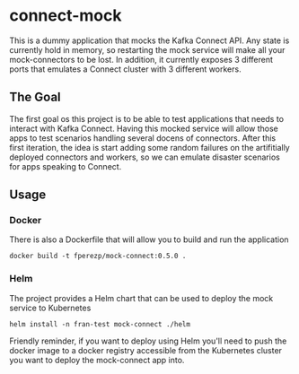 # connect-mock

This is a dummy application that mocks the Kafka Connect API. 
Any state is currently hold in memory, so restarting the mock service will make all your mock-connectors to be lost.
In addition, it currently exposes 3 different ports that emulates a Connect cluster with 3 different workers.

## The Goal
The first goal os this project is to be able to test applications that needs to interact with Kafka Connect. Having this mocked service will allow those apps to test scenarios handling several docens of connectors.
After this first iteration, the idea is start adding some random failures on the artifitially deployed connectors and workers, so we can emulate disaster scenarios for apps speaking to Connect.

## Usage

### Docker
There is also a Dockerfile that will allow you to build and run the application

```
docker build -t fperezp/mock-connect:0.5.0 .
```


### Helm
The project provides a Helm chart that can be used to deploy the mock service to Kubernetes

```
helm install -n fran-test mock-connect ./helm
```

Friendly reminder, if you want to deploy using Helm you'll need to push the docker image to a docker registry accessible from the Kubernetes cluster you want to deploy the mock-connect app into.
